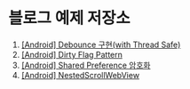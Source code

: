 # 블로그 예제 저장소

1. [[Android] Debounce 구현(with Thread Safe)](https://dongsik93.github.io/til/2022/06/30/til-android-delayrequest-thread-safe/)
2. [[Android] Dirty Flag Pattern](https://dongsik93.github.io/2022/07/22/til-android-dirty-flag-pattern/)
3. [[Android] Shared Preference 암호화](https://dongsik93.github.io/til/2023/01/03/til-android-shared-preference/)
4. [[Android] NestedScrollWebView](https://dongsik93.github.io/til/2023/08/13/til-webview-scroll/)
